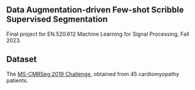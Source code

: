 ## Data Augmentation-driven Few-shot Scribble Supervised Segmentation

Final project for EN.520.612 Machine Learning for Signal Processing, Fall 2023.

## Dataset

The [MS-CMRSeg 2019 Challenge](https://zmiclab.github.io/zxh/0/mscmrseg19/data.html), obtained from 45 cardiomyopathy patients.

